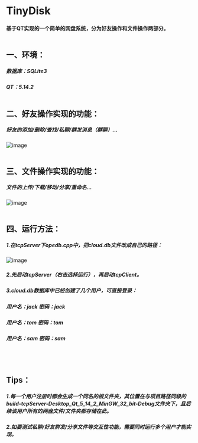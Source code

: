 # TinyDisk
#### 基于QT实现的一个简单的网盘系统，分为好友操作和文件操作两部分。<br><br>
## 一、环境：
##### 数据库：SQLite3
##### QT：5.14.2<br><br>
## 二、好友操作实现的功能：
##### 好友的添加/删除/查找/私聊/群发消息（群聊）...
![image](https://github.com/dl0520dl/TinyDisk/assets/143736335/a4301d8b-b7ee-4f7d-b99a-a8ab48c63d14)
<br><br>
## 三、文件操作实现的功能：
##### 文件的上传/下载/移动/分享/重命名...
![image](https://github.com/dl0520dl/TinyDisk/assets/143736335/d9390287-f7c4-410d-af52-9c4993c88bf8)
<br><br>
## 四、运行方法：
##### 1.在tcpServer下opedb.cpp中，把cloud.db文件改成自己的路径：
![image](https://github.com/user-attachments/assets/3deb9bdb-261d-4346-a4a1-975f33fd6f30)
##### 2.先启动tcpServer（右击选择运行），再启动tcpClient。
##### 3.cloud.db数据库中已经创建了几个用户，可直接登录：
##### 用户名：jack 密码：jack
##### 用户名：tom 密码：tom
##### 用户名：sam 密码：sam
<br><br>
## Tips：
##### 1.每一个用户注册时都会生成一个同名的根文件夹，其位置在与项目路径同级的build-tcpServer-Desktop_Qt_5_14_2_MinGW_32_bit-Debug文件夹下，且后续该用户所有的网盘文件/文件夹都存储在此。
##### 2.如要测试私聊/好友群发/分享文件等交互性功能，需要同时运行多个用户才能实现。
<br><br>
<br><br>

